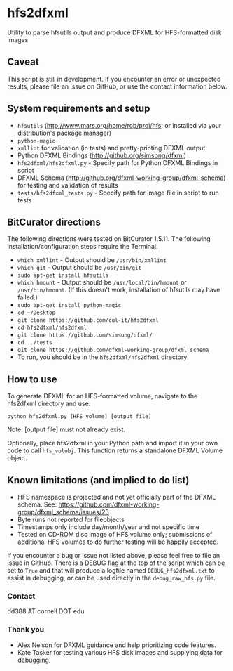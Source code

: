 # hfs2dfxml
Utility to parse hfsutils output and produce DFXML for HFS-formatted disk images

## Caveat
This script is still in development. If you encounter an error or unexpected results, please file an issue on GitHub, or use the contact information below.

## System requirements and setup
* `hfsutils` (http://www.mars.org/home/rob/proj/hfs; or installed via your distribution's package manager)
* `python-magic`
* `xmllint` for validation (in tests) and pretty-printing DFXML output.
* Python DFXML Bindings (http://github.org/simsong/dfxml)
* `hfs2dfxml/hfs2dfxml.py` - Specify path for Python DFXML Bindings in script
* DFXML Schema (http://github.org/dfxml-working-group/dfxml-schema) for testing and validation of results
* `tests/hfs2dfxml_tests.py` - Specify path for image file in script to run tests

## BitCurator directions
The following directions were tested on BitCurator 1.5.11. The following installation/configuration steps require the Terminal.
* `which xmllint` - Output should be `/usr/bin/xmllint`
* `which git` - Output should be `/usr/bin/git`
* `sudo apt-get install hfsutils`
* `which hmount` - Output should be `/usr/local/bin/hmount` or `/usr/bin/hmount`. (If this doesn't work, installation of hfsutils may have failed.)
* `sudo apt-get install python-magic`
* `cd ~/Desktop`
* `git clone https://github.com/cul-it/hfs2dfxml`
* `cd hfs2dfxml/hfs2dfxml`
* `git clone https://github.com/simsong/dfxml/`
* `cd ../tests`
* `git clone https://github.com/dfxml-working-group/dfxml_schema`
* To run, you should be in the `hfs2dfxml/hfs2dfxml` directory

## How to use
To generate DFXML for an HFS-formatted volume, navigate to the hfs2dfxml directory and use:

`python hfs2dfxml.py [HFS volume] [output file]`

Note: [output file] must not already exist.

Optionally, place hfs2dfxml in your Python path and import it in your own code to call `hfs_volobj`. This function returns a standalone DFXML Volume object.

## Known limitations (and implied to do list)
* HFS namespace is projected and not yet officially part of the DFXML schema. See: https://github.com/dfxml-working-group/dfxml_schema/issues/23
* Byte runs not reported for fileobjects
* Timestamps only include day/month/year and not specific time
* Tested on CD-ROM disc image of HFS volume only; submissions of additional HFS volumes to do further testing will be happily accepted.


If you encounter a bug or issue not listed above, please feel free to file an issue in GitHub. There is a DEBUG flag at the top of the script which can be set to `True` and that will produce a logfile named `DEBUG_hfs2dfxml.txt` to assist in debugging, or can be used directly in the `debug_raw_hfs.py` file.

### Contact
dd388 AT cornell DOT edu

### Thank you
* Alex Nelson for DFXML guidance and help prioritizing code features.
* Kate Tasker for testing various HFS disk images and supplying data for debugging.
